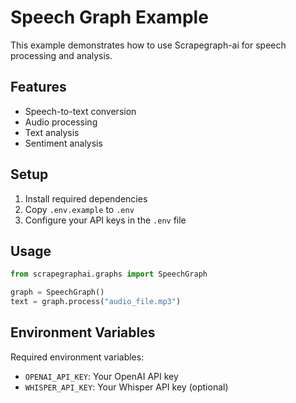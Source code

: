 # Speech Graph Example

This example demonstrates how to use Scrapegraph-ai for speech processing and analysis.

## Features

- Speech-to-text conversion
- Audio processing
- Text analysis
- Sentiment analysis

## Setup

1. Install required dependencies
2. Copy `.env.example` to `.env`
3. Configure your API keys in the `.env` file

## Usage

```python
from scrapegraphai.graphs import SpeechGraph

graph = SpeechGraph()
text = graph.process("audio_file.mp3")
```

## Environment Variables

Required environment variables:
- `OPENAI_API_KEY`: Your OpenAI API key
- `WHISPER_API_KEY`: Your Whisper API key (optional) 